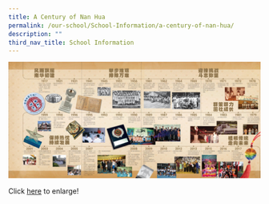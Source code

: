 ```yaml
---
title: A Century of Nan Hua
permalink: /our-school/School-Information/a-century-of-nan-hua/
description: ""
third_nav_title: School Information
---
```

![](/images/nanhua_history.jpeg)

Click [here](/images/nanhua_history.jpeg) to enlarge!